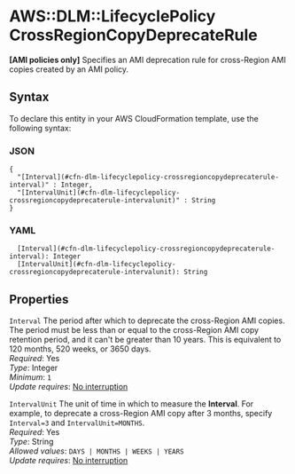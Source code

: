 # AWS::DLM::LifecyclePolicy CrossRegionCopyDeprecateRule<a name="aws-properties-dlm-lifecyclepolicy-crossregioncopydeprecaterule"></a>

 **\[AMI policies only\]** Specifies an AMI deprecation rule for cross\-Region AMI copies created by an AMI policy\.

## Syntax<a name="aws-properties-dlm-lifecyclepolicy-crossregioncopydeprecaterule-syntax"></a>

To declare this entity in your AWS CloudFormation template, use the following syntax:

### JSON<a name="aws-properties-dlm-lifecyclepolicy-crossregioncopydeprecaterule-syntax.json"></a>

```
{
  "[Interval](#cfn-dlm-lifecyclepolicy-crossregioncopydeprecaterule-interval)" : Integer,
  "[IntervalUnit](#cfn-dlm-lifecyclepolicy-crossregioncopydeprecaterule-intervalunit)" : String
}
```

### YAML<a name="aws-properties-dlm-lifecyclepolicy-crossregioncopydeprecaterule-syntax.yaml"></a>

```
  [Interval](#cfn-dlm-lifecyclepolicy-crossregioncopydeprecaterule-interval): Integer
  [IntervalUnit](#cfn-dlm-lifecyclepolicy-crossregioncopydeprecaterule-intervalunit): String
```

## Properties<a name="aws-properties-dlm-lifecyclepolicy-crossregioncopydeprecaterule-properties"></a>

`Interval`  <a name="cfn-dlm-lifecyclepolicy-crossregioncopydeprecaterule-interval"></a>
The period after which to deprecate the cross\-Region AMI copies\. The period must be less than or equal to the cross\-Region AMI copy retention period, and it can't be greater than 10 years\. This is equivalent to 120 months, 520 weeks, or 3650 days\.  
*Required*: Yes  
*Type*: Integer  
*Minimum*: `1`  
*Update requires*: [No interruption](https://docs.aws.amazon.com/AWSCloudFormation/latest/UserGuide/using-cfn-updating-stacks-update-behaviors.html#update-no-interrupt)

`IntervalUnit`  <a name="cfn-dlm-lifecyclepolicy-crossregioncopydeprecaterule-intervalunit"></a>
The unit of time in which to measure the **Interval**\. For example, to deprecate a cross\-Region AMI copy after 3 months, specify `Interval=3` and `IntervalUnit=MONTHS`\.  
*Required*: Yes  
*Type*: String  
*Allowed values*: `DAYS | MONTHS | WEEKS | YEARS`  
*Update requires*: [No interruption](https://docs.aws.amazon.com/AWSCloudFormation/latest/UserGuide/using-cfn-updating-stacks-update-behaviors.html#update-no-interrupt)